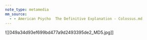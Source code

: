 ```yaml
---
note_type: metamedia
mm_source:
  - - American Psycho  The Definitive Explanation - Colossus.md
---
```


![[049a34d93ef699bd477a9d2493395de2_MD5.jpg]]


